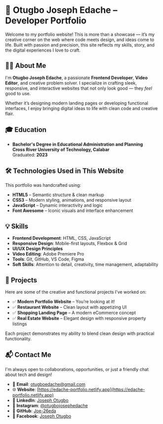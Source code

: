 # 💼 Otugbo Joseph Edache – Developer Portfolio

Welcome to my portfolio website! This is more than a showcase — it’s my creative corner on the web where code meets design, and ideas come to life. Built with passion and precision, this site reflects my skills, story, and the digital experiences I love to craft.

## 👨‍💻 About Me

I'm **Otugbo Joseph Edache**, a passionate **Frontend Developer**, **Video Editor**, and creative problem solver. I specialize in crafting sleek, responsive, and interactive websites that not only look good — they *feel* good to use.

Whether it’s designing modern landing pages or developing functional interfaces, I enjoy bringing digital ideas to life with clean code and creative flair.

## 🎓 Education

- **Bachelor's Degree in Educational Administration and Planning**  
  **Cross River University of Technology, Calabar**  
  Graduated: **2023**

## 🛠️ Technologies Used in This Website

This portfolio was handcrafted using:

- **HTML5** – Semantic structure & clean markup  
- **CSS3** – Modern styling, animations, and responsive layout  
- **JavaScript** – Dynamic interactivity and logic  
- **Font Awesome** – Iconic visuals and interface enhancement  

## 💡 Skills

- **Frontend Development**: HTML, CSS, JavaScript  
- **Responsive Design**: Mobile-first layouts, Flexbox & Grid  
- **UI/UX Design Principles**  
- **Video Editing**: Adobe Premiere Pro  
- **Tools**: Git, GitHub, VS Code, Figma  
- **Soft Skills**: Attention to detail, creativity, time management, adaptability

## 🚀 Projects

Here are some of the creative and functional projects I've worked on:

- ✅ **Modern Portfolio Website** – You’re looking at it!  
- ✅ **Restaurant Website** – Clean layout with appetizing UI  
- ✅ **Shopping Landing Page** – A modern eCommerce concept  
- ✅ **Real Estate Website** – Elegant design with responsive property listings  

Each project demonstrates my ability to blend clean design with practical functionality.

## 📬 Contact Me

I'm always open to collaborations, opportunities, or just a friendly chat about tech and design!

- 📧 **Email**: otugboedache@gmail.com  
- 🌐 **Website**: [https://edache-portfolio.netlify.app](https://edache-portfolio.netlify.app)  
- 💼 **LinkedIn**: [Joseph Otugbo](https://www.linkedin.com/in/joseph-otugbo-658935317)  
- 📸 **Instagram**: [@otugbojosephedache](https://www.instagram.com/otugbojosephedache)  
- 🐙 **GitHub**: [Joe-26eda](https://github.com/Joe-26eda?tab=overview&from=2025-03-01&to=2025-03-26)  
- 👤 **Facebook**: [Joseph Otugbo](https://www.facebook.com/profile.php?id=61571458095945)

